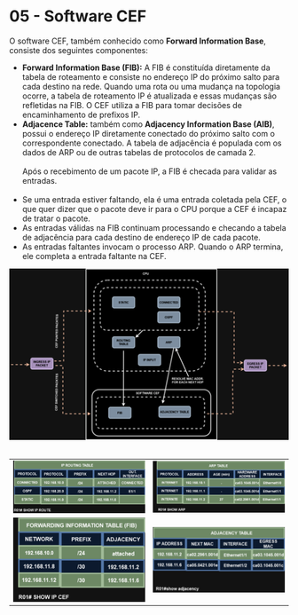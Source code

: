 # 05 - Software CEF

O software CEF, também conhecido como **Forward Information Base**, consiste dos seguintes componentes:

- **Forward Information Base (FIB):** A FIB é constituída diretamente da tabela de roteamento e consiste no endereço IP do próximo salto para cada destino na rede. Quando uma rota ou uma mudança na topologia ocorre, a tabela de roteamento IP é atualizada e essas mudanças são refletidas na FIB. O CEF utiliza a FIB para tomar decisões de encaminhamento de prefixos IP.
- **Adjacence Table:** também como **Adjacency Information Base (AIB)**, possui o endereço IP diretamente conectado do próximo salto com o correspondente conectado. A tabela de adjacência é populada com os dados de ARP ou de outras tabelas de protocolos de camada 2. <br></br>
Após o recebimento de um pacote IP, a FIB é checada para validar as entradas. <br></br>
- Se uma entrada estiver faltando, ela é uma entrada coletada pela CEF, o que quer dizer que o pacote deve ir para o CPU porque a CEF é incapaz de tratar o pacote.
- As entradas válidas na FIB continuam processando e checando a tabela de adjacência para cada destino de endereço IP de cada pacote.
- As entradas faltantes invocam o processo ARP. Quando o ARP termina, ele completa a entrada faltante na CEF.

![SOFTWARE_CEF](Imagens/software_cef.png) <br></br>

<table>
      <tr>            
         <td width=50%><img src="Imagens/routing_table.png"></img></td>               
         <td width=50%><img src="Imagens/arp_table.png"></img></td>
      </tr>
      <tr>
          <td width=50%><img src="Imagens/fib.png"></img></td>
          <td width=50%><img src="Imagens/adjacency.png"></img></td>
      </tr>
</table>